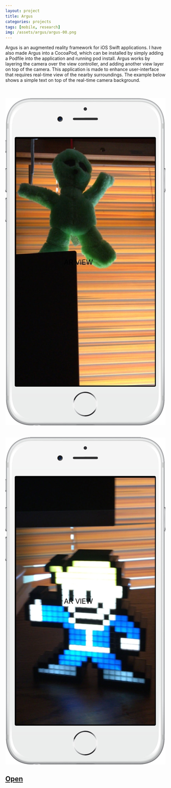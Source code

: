 ```yaml
---
layout: project
title: Argus
categories: projects
tags: [mobile, research]
img: /assets/argus/argus-00.png
---
```


Argus is an augmented reality framework for iOS Swift applications. 
I have also made Argus into a CocoaPod, which can be installed by 
simply adding a Podfile into the application and running pod install. 
Argus works by layering the camera over the view controller, and adding 
another view layer on top of the camera. This application is made to enhance 
user-interface that requires real-time view of the nearby surroundings. The example 
below shows a simple text on top of the real-time camera background.
<br><br><br>

<img src="/assets/argus/argus-01.jpg" height="50%">
<br><br><br>
<img src="/assets/argus/argus-02.jpg" height="50%">

<h2><a href="https://cocoapods.org/pods/Argus" target="_blank" >
	Open
</a></h2>
<br><br><br>
